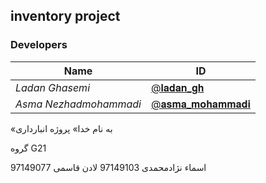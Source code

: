 ## inventory project


### Developers
Name | ID
------------ | ------------- 
*Ladan Ghasemi* | [@𝐥𝐚𝐝𝐚𝐧_𝐠𝐡](https://github.com/ladan-gh)
*Asma Nezhadmohammadi* | [@𝐚𝐬𝐦𝐚_𝐦𝐨𝐡𝐚𝐦𝐦𝐚𝐝𝐢](https://github.com/asma-mohammadi)


<!DOCTYPE html>
<html>
<head>
  <title>senario</title>
</head>
<body>
 
<p>
«به نام خدا»
پروژه انبارداری

گروه G21

اسماء نژادمحمدی  97149103
لادن قاسمی     97149077


</p>
 
</body>
</html>


